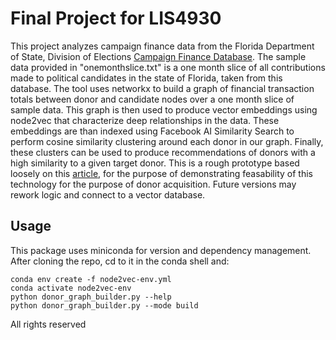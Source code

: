 # Final Project for LIS4930
This project analyzes campaign finance data from the Florida Department of State, Division of Elections [Campaign Finance Database](https://dos.elections.myflorida.com/campaign-finance/contributions/). The sample data provided in "onemonthslice.txt" is a one month slice of all contributions made to political candidates in the state of Florida, taken from this database.
The tool uses networkx to build a graph of financial transaction totals between donor and candidate nodes over a one month slice of sample data. This graph is then used to produce vector embeddings using node2vec that characterize deep relationships in the data. These embeddings are than indexed using Facebook AI Similarity Search to perform cosine similarity clustering around each donor in our graph. Finally, these clusters can be used to produce recommendations of donors with a high similarity to a given target donor.
This is a rough prototype based loosely on this [article](https://medium.com/p/cd6d0fc22eb4), for the purpose of demonstrating feasability of this technology for the purpose of donor acquisition. Future versions may rework logic and connect to a vector database.

## Usage
This package uses miniconda for version and dependency management. After cloning the repo, cd to it in the conda shell and:
```
conda env create -f node2vec-env.yml
conda activate node2vec-env
python donor_graph_builder.py --help
python donor_graph_builder.py --mode build
```
All rights reserved
